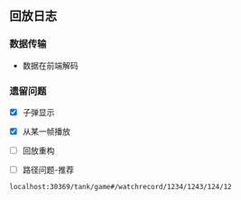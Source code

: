 ## 回放日志

### 数据传输

* 数据在前端解码

### 遗留问题

-[x] 子弹显示

-[x] 从某一帧播放

-[ ] 回放重构

-[ ] 路径问题-推荐
```$xslt
localhost:30369/tank/game#/watchrecord/1234/1243/124/12
```

